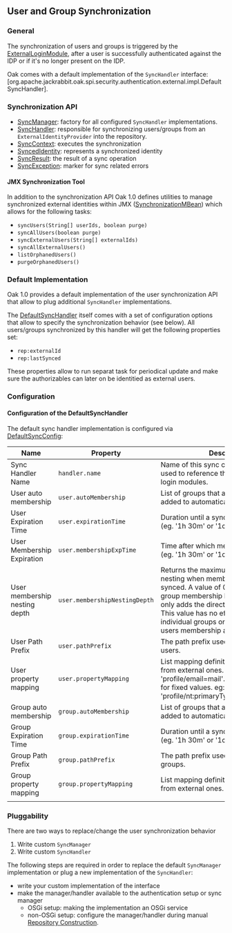 <!--
   Licensed to the Apache Software Foundation (ASF) under one or more
   contributor license agreements.  See the NOTICE file distributed with
   this work for additional information regarding copyright ownership.
   The ASF licenses this file to You under the Apache License, Version 2.0
   (the "License"); you may not use this file except in compliance with
   the License.  You may obtain a copy of the License at

       http://www.apache.org/licenses/LICENSE-2.0

   Unless required by applicable law or agreed to in writing, software
   distributed under the License is distributed on an "AS IS" BASIS,
   WITHOUT WARRANTIES OR CONDITIONS OF ANY KIND, either express or implied.
   See the License for the specific language governing permissions and
   limitations under the License.
-->

User and Group Synchronization
--------------------------------------------------------------------------------

### General

The synchronization of users and groups is triggered by the [ExternalLoginModule](externalloginmodule.html),
after a user is successfully authenticated against the IDP or if it's no longer
present on the IDP.

Oak comes with a default implementation of the `SyncHandler` interface:
[org.apache.jackrabbit.oak.spi.security.authentication.external.impl.DefaultSyncHandler].

### Synchronization API

- [SyncManager]: factory for all configured `SyncHandler` implementations.
- [SyncHandler]: responsible for synchronizing users/groups from an `ExternalIdentityProvider` into the repository.
- [SyncContext]: executes the synchronization
- [SyncedIdentity]: represents a synchronized identity
- [SyncResult]: the result of a sync operation
- [SyncException]: marker for sync related errors

#### JMX Synchronization Tool

In addition to the synchronization API Oak 1.0 defines utilities to manage
synchronized external identities within JMX ([SynchronizationMBean]) which allows
for the following tasks:

- `syncUsers(String[] userIds, boolean purge)`
- `syncAllUsers(boolean purge)`
- `syncExternalUsers(String[] externalIds)`
- `syncAllExternalUsers()`
- `listOrphanedUsers()`
- `purgeOrphanedUsers()`

### Default Implementation

Oak 1.0 provides a default implementation of the user synchronization API that allow
to plug additional `SyncHandler` implementations.

The [DefaultSyncHandler] itself comes with a set of configuration options that
allow to specify the synchronization behavior (see below). All users/groups
synchronized by this handler will get the following properties set:

- `rep:externalId`
- `rep:lastSynced`

These properties allow to run separat task for periodical update and make sure
the authorizables can later on be identitied as external users.

### Configuration

#### Configuration of the DefaultSyncHandler

The default sync handler implementation is configured via [DefaultSyncConfig]:

| Name                          | Property                      | Description                              |
|-------------------------------|-------------------------------|------------------------------------------|
| Sync Handler Name             | `handler.name`                | Name of this sync configuration. This is used to reference this handler by the login modules. |
| User auto membership          | `user.autoMembership`         | List of groups that a synced user is added to automatically |
| User Expiration Time          | `user.expirationTime`         | Duration until a synced user gets expired (eg. '1h 30m' or '1d'). |
| User Membership Expiration    | `user.membershipExpTime`      | Time after which membership expires (eg. '1h 30m' or '1d'). |
| User membership nesting depth | `user.membershipNestingDepth` | Returns the maximum depth of group nesting when membership relations are synced. A value of 0 effectively disables group membership lookup. A value of 1 only adds the direct groups of a user. This value has no effect when syncing individual groups only when syncing a users membership ancestry. |
| User Path Prefix              | `user.pathPrefix`             | The path prefix used when creating new users. |
| User property mapping         | `user.propertyMapping`        | List mapping definition of local properties from external ones. eg: 'profile/email=mail'.Use double quotes for fixed values. eg: 'profile/nt:primaryType="nt:unstructured" |
| Group auto membership         | `group.autoMembership`        | List of groups that a synced group is added to automatically |
| Group Expiration Time         | `group.expirationTime`        | Duration until a synced group expires (eg. '1h 30m' or '1d'). |
| Group Path Prefix             | `group.pathPrefix`            | The path prefix used when creating new groups. |
| Group property mapping        | `group.propertyMapping`       | List mapping definition of local properties from external ones. |
| | | |


### Pluggability

There are two ways to replace/change the user synchronization behavior

1. Write custom `SyncManager`
2. Write custom `SyncHandler`

The following steps are required in order to replace the default `SyncManager` implementation
or plug a new implementation of the `SyncHandler`:

- write your custom implementation of the interface
- make the manager/handler available to the authentication setup or sync manager
    - OSGi setup: making the implementation an OSGi service
    - non-OSGi setup: configure the manager/handler during manual [Repository Construction](../../construct.html).


<!-- references -->
[SynchronizationMBean]: /oak/docs/apidocs/org/apache/jackrabbit/oak/spi/security/authentication/external/jmx/SynchronizationMBean.html
[SyncManager]: /oak/docs/apidocs/org/apache/jackrabbit/oak/spi/security/authentication/external/SyncManager.html
[SyncHandler]: /oak/docs/apidocs/org/apache/jackrabbit/oak/spi/security/authentication/external/SyncHandler.html
[SyncContext]: /oak/docs/apidocs/org/apache/jackrabbit/oak/spi/security/authentication/external/SyncContext.html
[SyncedIdentity]: /oak/docs/apidocs/org/apache/jackrabbit/oak/spi/security/authentication/external/SyncedIdentity.html
[SyncResult]: /oak/docs/apidocs/org/apache/jackrabbit/oak/spi/security/authentication/external/SyncResult.html
[SyncException]: /oak/docs/apidocs/org/apache/jackrabbit/oak/spi/security/authentication/external/SyncException.html
[DefaultSyncHandler]: /oak/docs/apidocs/org/apache/jackrabbit/oak/spi/security/authentication/external/impl/DefaultSyncHandler.html
[DefaultSyncConfig]: /oak/docs/apidocs/org/apache/jackrabbit/oak/spi/security/authentication/external/impl/DefaultSyncConfig.html

